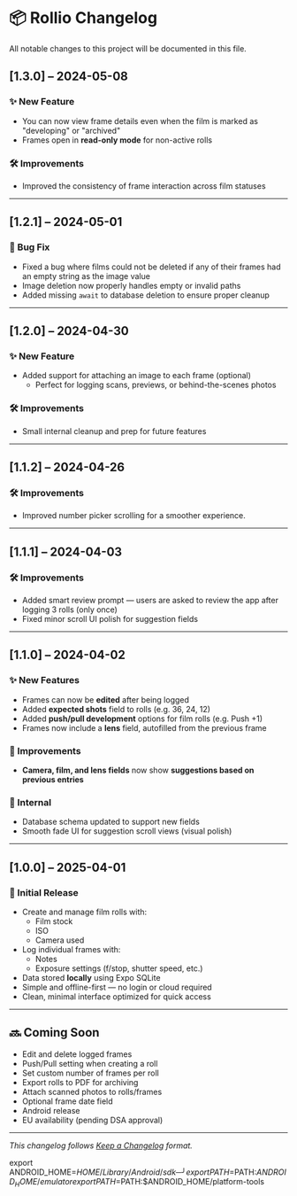 # 📦 Rollio Changelog

All notable changes to this project will be documented in this file.

## [1.3.0] – 2024-05-08

### ✨ New Feature
- You can now view frame details even when the film is marked as "developing" or "archived"
- Frames open in **read-only mode** for non-active rolls

### 🛠 Improvements
- Improved the consistency of frame interaction across film statuses

---

## [1.2.1] – 2024-05-01

### 🐞 Bug Fix
- Fixed a bug where films could not be deleted if any of their frames had an empty string as the image value
- Image deletion now properly handles empty or invalid paths
- Added missing `await` to database deletion to ensure proper cleanup

---

## [1.2.0] – 2024-04-30

### ✨ New Feature
- Added support for attaching an image to each frame (optional)
  - Perfect for logging scans, previews, or behind-the-scenes photos

### 🛠 Improvements
- Small internal cleanup and prep for future features

---

## [1.1.2] – 2024-04-26

### 🛠 Improvements
-  Improved number picker scrolling for a smoother experience.

---

## [1.1.1] – 2024-04-03

### 🛠 Improvements
- Added smart review prompt — users are asked to review the app after logging 3 rolls (only once)
- Fixed minor scroll UI polish for suggestion fields

---

## [1.1.0] – 2024-04-02

### ✨ New Features
- Frames can now be **edited** after being logged
- Added **expected shots** field to rolls (e.g. 36, 24, 12)
- Added **push/pull development** options for film rolls (e.g. Push +1)
- Frames now include a **lens** field, autofilled from the previous frame

### 🎯 Improvements
- **Camera, film, and lens fields** now show **suggestions based on previous entries**

### 🔧 Internal
- Database schema updated to support new fields
- Smooth fade UI for suggestion scroll views (visual polish)

---

## [1.0.0] – 2025-04-01
### 🎉 Initial Release

- Create and manage film rolls with:
  - Film stock
  - ISO
  - Camera used
- Log individual frames with:
  - Notes
  - Exposure settings (f/stop, shutter speed, etc.)
- Data stored **locally** using Expo SQLite
- Simple and offline-first — no login or cloud required
- Clean, minimal interface optimized for quick access

---

## 🔜 Coming Soon

- Edit and delete logged frames
- Push/Pull setting when creating a roll
- Set custom number of frames per roll
- Export rolls to PDF for archiving
- Attach scanned photos to rolls/frames
- Optional frame date field
- Android release
- EU availability (pending DSA approval)

---

*This changelog follows [Keep a Changelog](https://keepachangelog.com/en/1.0.0/) format.*



export ANDROID_HOME=$HOME/Library/Android/sdk                             ─╯
export PATH=$PATH:$ANDROID_HOME/emulator
export PATH=$PATH:$ANDROID_HOME/platform-tools